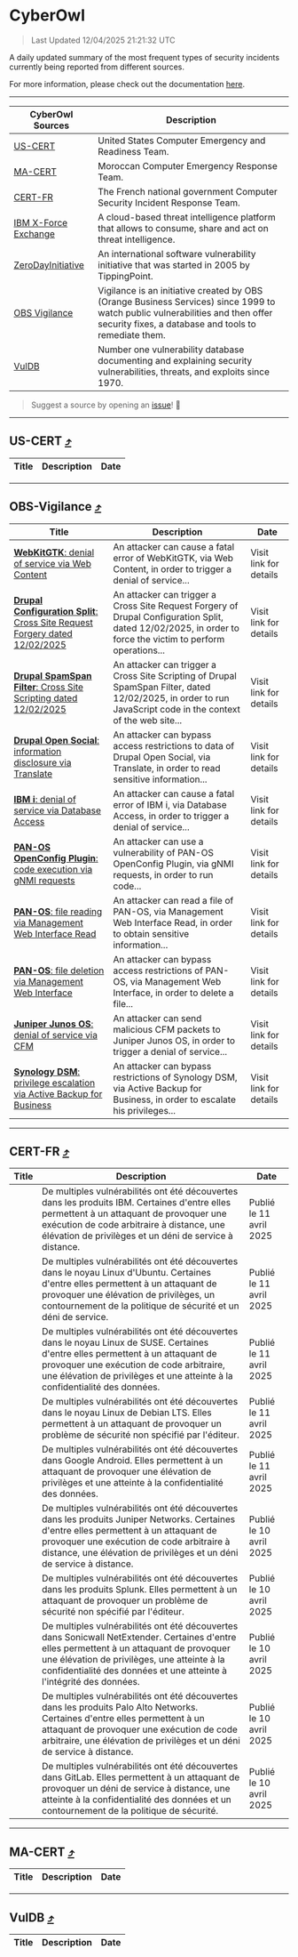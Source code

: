
 <div id='top'></div>

# CyberOwl

 > Last Updated 12/04/2025 21:21:32 UTC
 
 A daily updated summary of the most frequent types of security incidents currently being reported from different sources.
 
 For more information, please check out the documentation [here](./docs/README.md).
 
 ---
 |CyberOwl Sources|Description|
 |---|---|
 |[US-CERT](#us-cert-arrow_heading_up)|United States Computer Emergency and Readiness Team.|
 |[MA-CERT](#ma-cert-arrow_heading_up)|Moroccan Computer Emergency Response Team.|
 |[CERT-FR](#cert-fr-arrow_heading_up)|The French national government Computer Security Incident Response Team.|
 |[IBM X-Force Exchange](#ibmcloud-arrow_heading_up)|A cloud-based threat intelligence platform that allows to consume, share and act on threat intelligence.|
 |[ZeroDayInitiative](#zerodayinitiative-arrow_heading_up)|An international software vulnerability initiative that was started in 2005 by TippingPoint.|
 |[OBS Vigilance](#obs-vigilance-arrow_heading_up)|Vigilance is an initiative created by OBS (Orange Business Services) since 1999 to watch public vulnerabilities and then offer security fixes, a database and tools to remediate them.|
 |[VulDB](#vuldb-arrow_heading_up)|Number one vulnerability database documenting and explaining security vulnerabilities, threats, and exploits since 1970.|
 
 > Suggest a source by opening an [issue](https://github.com/karimhabush/cyberowl/issues)! :raised_hands:
 ---

## US-CERT [:arrow_heading_up:](#cyberowl)

 |Title|Description|Date|
 |---|---|---|
 
 ---

## OBS-Vigilance [:arrow_heading_up:](#cyberowl)

 |Title|Description|Date|
 |---|---|---|
 |[<a href="https://vigilance.fr/vulnerability/WebKitGTK-denial-of-service-via-Web-Content-46383" class="noirorange"><b>WebKitGTK</b>: denial of service via Web Content</a>](https://vigilance.fr/vulnerability/WebKitGTK-denial-of-service-via-Web-Content-46383)|An attacker can cause a fatal error of WebKitGTK, via Web Content, in order to trigger a denial of service...|Visit link for details|
 |[<a href="https://vigilance.fr/vulnerability/Drupal-Configuration-Split-Cross-Site-Request-Forgery-dated-12-02-2025-46380" class="noirorange"><b>Drupal Configuration Split</b>: Cross Site Request Forgery dated 12/02/2025</a>](https://vigilance.fr/vulnerability/Drupal-Configuration-Split-Cross-Site-Request-Forgery-dated-12-02-2025-46380)|An attacker can trigger a Cross Site Request Forgery of Drupal Configuration Split, dated 12/02/2025, in order to force the victim to perform operations...|Visit link for details|
 |[<a href="https://vigilance.fr/vulnerability/Drupal-SpamSpan-Filter-Cross-Site-Scripting-dated-12-02-2025-46379" class="noirorange"><b>Drupal SpamSpan Filter</b>: Cross Site Scripting dated 12/02/2025</a>](https://vigilance.fr/vulnerability/Drupal-SpamSpan-Filter-Cross-Site-Scripting-dated-12-02-2025-46379)|An attacker can trigger a Cross Site Scripting of Drupal SpamSpan Filter, dated 12/02/2025, in order to run JavaScript code in the context of the web site...|Visit link for details|
 |[<a href="https://vigilance.fr/vulnerability/Drupal-Open-Social-information-disclosure-via-Translate-46378" class="noirorange"><b>Drupal Open Social</b>: information disclosure via Translate</a>](https://vigilance.fr/vulnerability/Drupal-Open-Social-information-disclosure-via-Translate-46378)|An attacker can bypass access restrictions to data of Drupal Open Social, via Translate, in order to read sensitive information...|Visit link for details|
 |[<a href="https://vigilance.fr/vulnerability/IBM-i-denial-of-service-via-Database-Access-46375" class="noirorange"><b>IBM i</b>: denial of service via Database Access</a>](https://vigilance.fr/vulnerability/IBM-i-denial-of-service-via-Database-Access-46375)|An attacker can cause a fatal error of IBM i, via Database Access, in order to trigger a denial of service...|Visit link for details|
 |[<a href="https://vigilance.fr/vulnerability/PAN-OS-OpenConfig-Plugin-code-execution-via-gNMI-requests-46374" class="noirorange"><b>PAN-OS OpenConfig Plugin</b>: code execution via gNMI requests</a>](https://vigilance.fr/vulnerability/PAN-OS-OpenConfig-Plugin-code-execution-via-gNMI-requests-46374)|An attacker can use a vulnerability of PAN-OS OpenConfig Plugin, via gNMI requests, in order to run code...|Visit link for details|
 |[<a href="https://vigilance.fr/vulnerability/PAN-OS-file-reading-via-Management-Web-Interface-Read-46373" class="noirorange"><b>PAN-OS</b>: file reading via Management Web Interface Read</a>](https://vigilance.fr/vulnerability/PAN-OS-file-reading-via-Management-Web-Interface-Read-46373)|An attacker can read a file of PAN-OS, via Management Web Interface Read, in order to obtain sensitive information...|Visit link for details|
 |[<a href="https://vigilance.fr/vulnerability/PAN-OS-file-deletion-via-Management-Web-Interface-46372" class="noirorange"><b>PAN-OS</b>: file deletion via Management Web Interface</a>](https://vigilance.fr/vulnerability/PAN-OS-file-deletion-via-Management-Web-Interface-46372)|An attacker can bypass access restrictions of PAN-OS, via Management Web Interface, in order to delete a file...|Visit link for details|
 |[<a href="https://vigilance.fr/vulnerability/Juniper-Junos-OS-denial-of-service-via-CFM-44740" class="noirorange"><b>Juniper Junos OS</b>: denial of service via CFM</a>](https://vigilance.fr/vulnerability/Juniper-Junos-OS-denial-of-service-via-CFM-44740)|An attacker can send malicious CFM packets to Juniper Junos OS, in order to trigger a denial of service...|Visit link for details|
 |[<a href="https://vigilance.fr/vulnerability/Synology-DSM-privilege-escalation-via-Active-Backup-for-Business-46367" class="noirorange"><b>Synology DSM</b>: privilege escalation via Active Backup for Business</a>](https://vigilance.fr/vulnerability/Synology-DSM-privilege-escalation-via-Active-Backup-for-Business-46367)|An attacker can bypass restrictions of Synology DSM, via Active Backup for Business, in order to escalate his privileges...|Visit link for details|
 
 ---

## CERT-FR [:arrow_heading_up:](#cyberowl)

 |Title|Description|Date|
 |---|---|---|
 |[](https://www.cert.ssi.gouv.fr/avis/CERTFR-2025-AVI-0309/)|De multiples vulnérabilités ont été découvertes dans les produits IBM. Certaines d'entre elles permettent à un attaquant de provoquer une exécution de code arbitraire à distance, une élévation de privilèges et un déni de service à distance.|Publié le 11 avril 2025|
 |[](https://www.cert.ssi.gouv.fr/avis/CERTFR-2025-AVI-0308/)|De multiples vulnérabilités ont été découvertes dans le noyau Linux d'Ubuntu. Certaines d'entre elles permettent à un attaquant de provoquer une élévation de privilèges, un contournement de la politique de sécurité et un déni de service.|Publié le 11 avril 2025|
 |[](https://www.cert.ssi.gouv.fr/avis/CERTFR-2025-AVI-0307/)|De multiples vulnérabilités ont été découvertes dans le noyau Linux de SUSE. Certaines d'entre elles permettent à un attaquant de provoquer une exécution de code arbitraire, une élévation de privilèges et une atteinte à la confidentialité des données.|Publié le 11 avril 2025|
 |[](https://www.cert.ssi.gouv.fr/avis/CERTFR-2025-AVI-0306/)|De multiples vulnérabilités ont été découvertes dans le noyau Linux de Debian LTS. Elles permettent à un attaquant de provoquer un problème de sécurité non spécifié par l'éditeur.|Publié le 11 avril 2025|
 |[](https://www.cert.ssi.gouv.fr/avis/CERTFR-2025-AVI-0305/)|De multiples vulnérabilités ont été découvertes dans Google Android. Elles permettent à un attaquant de provoquer une élévation de privilèges et une atteinte à la confidentialité des données.|Publié le 11 avril 2025|
 |[](https://www.cert.ssi.gouv.fr/avis/CERTFR-2025-AVI-0304/)|De multiples vulnérabilités ont été découvertes dans les produits Juniper Networks. Certaines d'entre elles permettent à un attaquant de provoquer une exécution de code arbitraire à distance, une élévation de privilèges et un déni de service à distance.|Publié le 10 avril 2025|
 |[](https://www.cert.ssi.gouv.fr/avis/CERTFR-2025-AVI-0303/)|De multiples vulnérabilités ont été découvertes dans les produits Splunk. Elles permettent à un attaquant de provoquer un problème de sécurité non spécifié par l'éditeur.|Publié le 10 avril 2025|
 |[](https://www.cert.ssi.gouv.fr/avis/CERTFR-2025-AVI-0302/)|De multiples vulnérabilités ont été découvertes dans Sonicwall NetExtender. Certaines d'entre elles permettent à un attaquant de provoquer une élévation de privilèges, une atteinte à la confidentialité des données et une atteinte à l'intégrité des données.|Publié le 10 avril 2025|
 |[](https://www.cert.ssi.gouv.fr/avis/CERTFR-2025-AVI-0301/)|De multiples vulnérabilités ont été découvertes dans les produits Palo Alto Networks. Certaines d'entre elles permettent à un attaquant de provoquer une exécution de code arbitraire, une élévation de privilèges et un déni de service à distance.|Publié le 10 avril 2025|
 |[](https://www.cert.ssi.gouv.fr/avis/CERTFR-2025-AVI-0300/)|De multiples vulnérabilités ont été découvertes dans GitLab. Elles permettent à un attaquant de provoquer un déni de service à distance, une atteinte à la confidentialité des données et un contournement de la politique de sécurité.|Publié le 10 avril 2025|
 
 ---

## MA-CERT [:arrow_heading_up:](#cyberowl)

 |Title|Description|Date|
 |---|---|---|
 
 ---

## VulDB [:arrow_heading_up:](#cyberowl)

 |Title|Description|Date|
 |---|---|---|
 